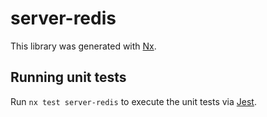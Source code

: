# server-redis

This library was generated with [Nx](https://nx.dev).

## Running unit tests

Run `nx test server-redis` to execute the unit tests via [Jest](https://jestjs.io).
